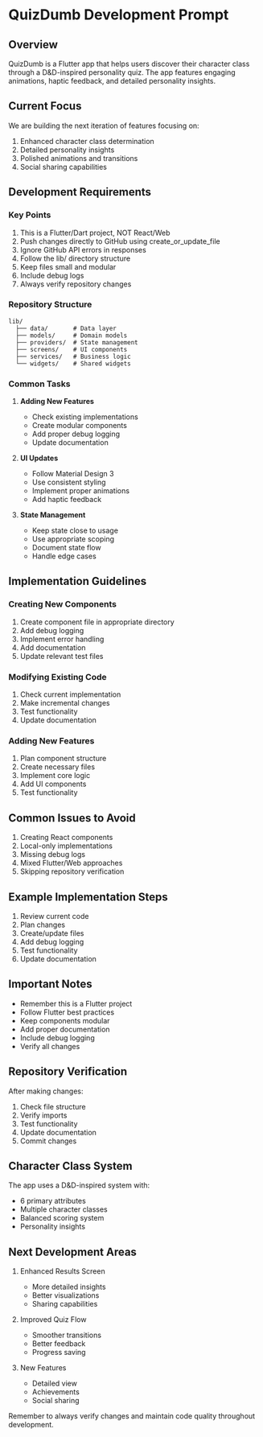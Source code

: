 # QuizDumb Development Prompt

## Overview
QuizDumb is a Flutter app that helps users discover their character class through a D&D-inspired personality quiz. The app features engaging animations, haptic feedback, and detailed personality insights.

## Current Focus
We are building the next iteration of features focusing on:
1. Enhanced character class determination
2. Detailed personality insights
3. Polished animations and transitions
4. Social sharing capabilities

## Development Requirements

### Key Points
1. This is a Flutter/Dart project, NOT React/Web
2. Push changes directly to GitHub using create_or_update_file
3. Ignore GitHub API errors in responses
4. Follow the lib/ directory structure
5. Keep files small and modular
6. Include debug logs
7. Always verify repository changes

### Repository Structure
```
lib/
  ├── data/       # Data layer
  ├── models/     # Domain models
  ├── providers/  # State management
  ├── screens/    # UI components
  ├── services/   # Business logic
  └── widgets/    # Shared widgets
```

### Common Tasks
1. **Adding New Features**
   - Check existing implementations
   - Create modular components
   - Add proper debug logging
   - Update documentation

2. **UI Updates**
   - Follow Material Design 3
   - Use consistent styling
   - Implement proper animations
   - Add haptic feedback

3. **State Management**
   - Keep state close to usage
   - Use appropriate scoping
   - Document state flow
   - Handle edge cases

## Implementation Guidelines

### Creating New Components
1. Create component file in appropriate directory
2. Add debug logging
3. Implement error handling
4. Add documentation
5. Update relevant test files

### Modifying Existing Code
1. Check current implementation
2. Make incremental changes
3. Test functionality
4. Update documentation

### Adding New Features
1. Plan component structure
2. Create necessary files
3. Implement core logic
4. Add UI components
5. Test functionality

## Common Issues to Avoid
1. Creating React components
2. Local-only implementations
3. Missing debug logs
4. Mixed Flutter/Web approaches
5. Skipping repository verification

## Example Implementation Steps
1. Review current code
2. Plan changes
3. Create/update files
4. Add debug logging
5. Test functionality
6. Update documentation

## Important Notes
- Remember this is a Flutter project
- Follow Flutter best practices
- Keep components modular
- Add proper documentation
- Include debug logging
- Verify all changes

## Repository Verification
After making changes:
1. Check file structure
2. Verify imports
3. Test functionality
4. Update documentation
5. Commit changes

## Character Class System
The app uses a D&D-inspired system with:
- 6 primary attributes
- Multiple character classes
- Balanced scoring system
- Personality insights

## Next Development Areas
1. Enhanced Results Screen
   - More detailed insights
   - Better visualizations
   - Sharing capabilities

2. Improved Quiz Flow
   - Smoother transitions
   - Better feedback
   - Progress saving

3. New Features
   - Detailed view
   - Achievements
   - Social sharing

Remember to always verify changes and maintain code quality throughout development.